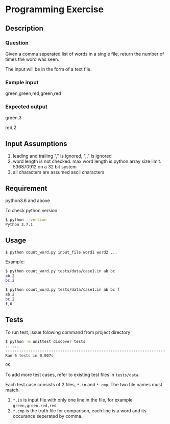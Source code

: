 

# Programming Exercise

## Description

### Question

Given a comma seperated list of words in a single file, return the number of times the word was seen. 

The input will be in the form of a text file.

### Exmple input

green,green,red,green,red

### Expected output

green,3

red,2

## Input Assumptions


1. leading and trailing "," is ignored, ",," is ignored
2. word length is not checked. max word length is python array size limit.
    536870912 on a 32 bit system
3. all characters are assumed ascii characters

## Requirement

python3.6 and above

To check python version:
 
```bash
$ python --version
Python 3.7.1
```


## Usage

`$ python count_word.py input_file word1 word2 ...`

Example:

```bash
$ python count_word.py tests/data/case1.in ab bc
ab,2
bc,2

$ python count_word.py tests/data/case1.in ab bc f
ab,2
bc,2
f,0
```

## Tests

To run test, issue folowing command from project directory

```bash
$ python -m unittest discover tests
......
----------------------------------------------------------------------
Ran 6 tests in 0.007s

OK

```

To add more test cases, refer to existing test files in `tests/data`.

Each test case consists of 2 files, `*.in` and `*.cmp`. The two file names must match.

1. `*.in` is input file with only one line in the file, for example `green,green,red,red`.
2. `*.cmp` is the truth file for comparison, each line is a word and its occurance seperated by comma.

  
